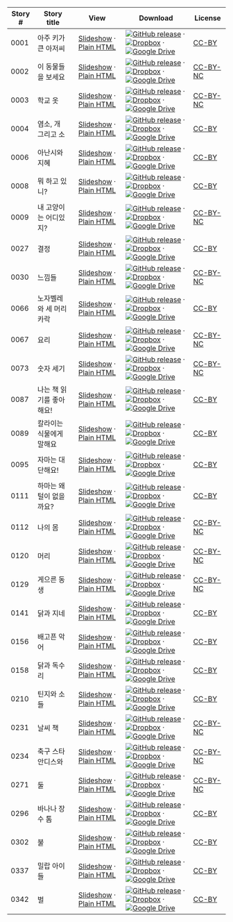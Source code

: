 Story # | Story title | View | Download | License
-------- | -----------  |:-------:| ---------------- | -------
0001 | 아주 키가 큰 아저씨 | <a href="https://global-asp.github.io/stories/ko/0001_아주-키가-큰-아저씨_slides.html" target="_blank">Slideshow</a> · [Plain HTML](https://global-asp.github.io/stories/ko/0001_아주-키가-큰-아저씨.html) | [![GitHub release](https://cloud.githubusercontent.com/assets/9295750/9483128/0e089e5e-4b51-11e5-98ca-6da5cef156a7.png "GitHub release")]() · [![Dropbox](https://cloud.githubusercontent.com/assets/9295750/10150606/3f5ae2dc-65f5-11e5-8f63-841c51cc1cde.png "Dropbox")]() · [![Google Drive](https://cloud.githubusercontent.com/assets/9295750/9473522/1d6fdde4-4b10-11e5-98f5-aa6c6b04a08e.png "Google Drive")](https://drive.google.com/open?id=0B59ZADK9EsbsTnhaMXR3elNkc2c) | [CC-BY](https://creativecommons.org/licenses/by/3.0/)
0002 | 이 동물들을 보세요 | <a href="https://global-asp.github.io/stories/ko/0002_이-동물들을-보세요_slides.html" target="_blank">Slideshow</a> · [Plain HTML](https://global-asp.github.io/stories/ko/0002_이-동물들을-보세요.html) | [![GitHub release](https://cloud.githubusercontent.com/assets/9295750/9483128/0e089e5e-4b51-11e5-98ca-6da5cef156a7.png "GitHub release")]() · [![Dropbox](https://cloud.githubusercontent.com/assets/9295750/10150606/3f5ae2dc-65f5-11e5-8f63-841c51cc1cde.png "Dropbox")]() · [![Google Drive](https://cloud.githubusercontent.com/assets/9295750/9473522/1d6fdde4-4b10-11e5-98f5-aa6c6b04a08e.png "Google Drive")](https://drive.google.com/open?id=0B59ZADK9EsbsTnhaMXR3elNkc2c) | [CC-BY-NC](http://creativecommons.org/licenses/by-nc/3.0/)
0003 | 학교 옷 | <a href="https://global-asp.github.io/stories/ko/0003_학교-옷_slides.html" target="_blank">Slideshow</a> · [Plain HTML](https://global-asp.github.io/stories/ko/0003_학교-옷.html) | [![GitHub release](https://cloud.githubusercontent.com/assets/9295750/9483128/0e089e5e-4b51-11e5-98ca-6da5cef156a7.png "GitHub release")]() · [![Dropbox](https://cloud.githubusercontent.com/assets/9295750/10150606/3f5ae2dc-65f5-11e5-8f63-841c51cc1cde.png "Dropbox")]() · [![Google Drive](https://cloud.githubusercontent.com/assets/9295750/9473522/1d6fdde4-4b10-11e5-98f5-aa6c6b04a08e.png "Google Drive")](https://drive.google.com/open?id=0B59ZADK9EsbsTnhaMXR3elNkc2c) | [CC-BY-NC](http://creativecommons.org/licenses/by-nc/3.0/)
0004 | 염소, 개 그리고 소 | <a href="https://global-asp.github.io/stories/ko/0004_염소-개-그리고-소_slides.html" target="_blank">Slideshow</a> · [Plain HTML](https://global-asp.github.io/stories/ko/0004_염소-개-그리고-소.html) | [![GitHub release](https://cloud.githubusercontent.com/assets/9295750/9483128/0e089e5e-4b51-11e5-98ca-6da5cef156a7.png "GitHub release")]() · [![Dropbox](https://cloud.githubusercontent.com/assets/9295750/10150606/3f5ae2dc-65f5-11e5-8f63-841c51cc1cde.png "Dropbox")]() · [![Google Drive](https://cloud.githubusercontent.com/assets/9295750/9473522/1d6fdde4-4b10-11e5-98f5-aa6c6b04a08e.png "Google Drive")](https://drive.google.com/open?id=0B59ZADK9EsbsTnhaMXR3elNkc2c) | [CC-BY](https://creativecommons.org/licenses/by/3.0/)
0006 | 아난시와 지혜 | <a href="https://global-asp.github.io/stories/ko/0006_아난시와-지혜_slides.html" target="_blank">Slideshow</a> · [Plain HTML](https://global-asp.github.io/stories/ko/0006_아난시와-지혜.html) | [![GitHub release](https://cloud.githubusercontent.com/assets/9295750/9483128/0e089e5e-4b51-11e5-98ca-6da5cef156a7.png "GitHub release")]() · [![Dropbox](https://cloud.githubusercontent.com/assets/9295750/10150606/3f5ae2dc-65f5-11e5-8f63-841c51cc1cde.png "Dropbox")]() · [![Google Drive](https://cloud.githubusercontent.com/assets/9295750/9473522/1d6fdde4-4b10-11e5-98f5-aa6c6b04a08e.png "Google Drive")](https://drive.google.com/open?id=0B59ZADK9EsbsTnhaMXR3elNkc2c) | [CC-BY](https://creativecommons.org/licenses/by/3.0/)
0008 | 뭐 하고 있니? | <a href="https://global-asp.github.io/stories/ko/0008_뭐-하고-있니_slides.html" target="_blank">Slideshow</a> · [Plain HTML](https://global-asp.github.io/stories/ko/0008_뭐-하고-있니.html) | [![GitHub release](https://cloud.githubusercontent.com/assets/9295750/9483128/0e089e5e-4b51-11e5-98ca-6da5cef156a7.png "GitHub release")]() · [![Dropbox](https://cloud.githubusercontent.com/assets/9295750/10150606/3f5ae2dc-65f5-11e5-8f63-841c51cc1cde.png "Dropbox")]() · [![Google Drive](https://cloud.githubusercontent.com/assets/9295750/9473522/1d6fdde4-4b10-11e5-98f5-aa6c6b04a08e.png "Google Drive")](https://drive.google.com/open?id=0B59ZADK9EsbsTnhaMXR3elNkc2c) | [CC-BY](https://creativecommons.org/licenses/by/3.0/)
0009 | 내 고양이는 어디있지? | <a href="https://global-asp.github.io/stories/ko/0009_내-고양이는-어디있지_slides.html" target="_blank">Slideshow</a> · [Plain HTML](https://global-asp.github.io/stories/ko/0009_내-고양이는-어디있지.html) | [![GitHub release](https://cloud.githubusercontent.com/assets/9295750/9483128/0e089e5e-4b51-11e5-98ca-6da5cef156a7.png "GitHub release")]() · [![Dropbox](https://cloud.githubusercontent.com/assets/9295750/10150606/3f5ae2dc-65f5-11e5-8f63-841c51cc1cde.png "Dropbox")]() · [![Google Drive](https://cloud.githubusercontent.com/assets/9295750/9473522/1d6fdde4-4b10-11e5-98f5-aa6c6b04a08e.png "Google Drive")](https://drive.google.com/open?id=0B59ZADK9EsbsTnhaMXR3elNkc2c) | [CC-BY-NC](http://creativecommons.org/licenses/by-nc/3.0/)
0027 | 결정 | <a href="https://global-asp.github.io/stories/ko/0027_결정_slides.html" target="_blank">Slideshow</a> · [Plain HTML](https://global-asp.github.io/stories/ko/0027_결정.html) | [![GitHub release](https://cloud.githubusercontent.com/assets/9295750/9483128/0e089e5e-4b51-11e5-98ca-6da5cef156a7.png "GitHub release")]() · [![Dropbox](https://cloud.githubusercontent.com/assets/9295750/10150606/3f5ae2dc-65f5-11e5-8f63-841c51cc1cde.png "Dropbox")]() · [![Google Drive](https://cloud.githubusercontent.com/assets/9295750/9473522/1d6fdde4-4b10-11e5-98f5-aa6c6b04a08e.png "Google Drive")](https://drive.google.com/open?id=0B59ZADK9EsbsTnhaMXR3elNkc2c) | [CC-BY](https://creativecommons.org/licenses/by/3.0/)
0030 | 느낌들 | <a href="https://global-asp.github.io/stories/ko/0030_느낌들_slides.html" target="_blank">Slideshow</a> · [Plain HTML](https://global-asp.github.io/stories/ko/0030_느낌들.html) | [![GitHub release](https://cloud.githubusercontent.com/assets/9295750/9483128/0e089e5e-4b51-11e5-98ca-6da5cef156a7.png "GitHub release")]() · [![Dropbox](https://cloud.githubusercontent.com/assets/9295750/10150606/3f5ae2dc-65f5-11e5-8f63-841c51cc1cde.png "Dropbox")]() · [![Google Drive](https://cloud.githubusercontent.com/assets/9295750/9473522/1d6fdde4-4b10-11e5-98f5-aa6c6b04a08e.png "Google Drive")](https://drive.google.com/open?id=0B59ZADK9EsbsTnhaMXR3elNkc2c) | [CC-BY-NC](http://creativecommons.org/licenses/by-nc/3.0/)
0066 | 노자벨레와 세 머리카락 | <a href="https://global-asp.github.io/stories/ko/0066_노자벨레와-세-머리카락_slides.html" target="_blank">Slideshow</a> · [Plain HTML](https://global-asp.github.io/stories/ko/0066_노자벨레와-세-머리카락.html) | [![GitHub release](https://cloud.githubusercontent.com/assets/9295750/9483128/0e089e5e-4b51-11e5-98ca-6da5cef156a7.png "GitHub release")]() · [![Dropbox](https://cloud.githubusercontent.com/assets/9295750/10150606/3f5ae2dc-65f5-11e5-8f63-841c51cc1cde.png "Dropbox")]() · [![Google Drive](https://cloud.githubusercontent.com/assets/9295750/9473522/1d6fdde4-4b10-11e5-98f5-aa6c6b04a08e.png "Google Drive")](https://drive.google.com/open?id=0B59ZADK9EsbsTnhaMXR3elNkc2c) | [CC-BY](https://creativecommons.org/licenses/by/3.0/)
0067 | 요리 | <a href="https://global-asp.github.io/stories/ko/0067_요리_slides.html" target="_blank">Slideshow</a> · [Plain HTML](https://global-asp.github.io/stories/ko/0067_요리.html) | [![GitHub release](https://cloud.githubusercontent.com/assets/9295750/9483128/0e089e5e-4b51-11e5-98ca-6da5cef156a7.png "GitHub release")]() · [![Dropbox](https://cloud.githubusercontent.com/assets/9295750/10150606/3f5ae2dc-65f5-11e5-8f63-841c51cc1cde.png "Dropbox")]() · [![Google Drive](https://cloud.githubusercontent.com/assets/9295750/9473522/1d6fdde4-4b10-11e5-98f5-aa6c6b04a08e.png "Google Drive")](https://drive.google.com/open?id=0B59ZADK9EsbsTnhaMXR3elNkc2c) | [CC-BY-NC](http://creativecommons.org/licenses/by-nc/3.0/)
0073 | 숫자 세기 | <a href="https://global-asp.github.io/stories/ko/0073_숫자-세기_slides.html" target="_blank">Slideshow</a> · [Plain HTML](https://global-asp.github.io/stories/ko/0073_숫자-세기.html) | [![GitHub release](https://cloud.githubusercontent.com/assets/9295750/9483128/0e089e5e-4b51-11e5-98ca-6da5cef156a7.png "GitHub release")]() · [![Dropbox](https://cloud.githubusercontent.com/assets/9295750/10150606/3f5ae2dc-65f5-11e5-8f63-841c51cc1cde.png "Dropbox")]() · [![Google Drive](https://cloud.githubusercontent.com/assets/9295750/9473522/1d6fdde4-4b10-11e5-98f5-aa6c6b04a08e.png "Google Drive")](https://drive.google.com/open?id=0B59ZADK9EsbsTnhaMXR3elNkc2c) | [CC-BY-NC](http://creativecommons.org/licenses/by-nc/3.0/)
0087 | 나는 책 읽기를 좋아해요! | <a href="https://global-asp.github.io/stories/ko/0087_나는-책-읽기를-좋아해요_slides.html" target="_blank">Slideshow</a> · [Plain HTML](https://global-asp.github.io/stories/ko/0087_나는-책-읽기를-좋아해요.html) | [![GitHub release](https://cloud.githubusercontent.com/assets/9295750/9483128/0e089e5e-4b51-11e5-98ca-6da5cef156a7.png "GitHub release")]() · [![Dropbox](https://cloud.githubusercontent.com/assets/9295750/10150606/3f5ae2dc-65f5-11e5-8f63-841c51cc1cde.png "Dropbox")]() · [![Google Drive](https://cloud.githubusercontent.com/assets/9295750/9473522/1d6fdde4-4b10-11e5-98f5-aa6c6b04a08e.png "Google Drive")](https://drive.google.com/open?id=0B59ZADK9EsbsTnhaMXR3elNkc2c) | [CC-BY](https://creativecommons.org/licenses/by/3.0/)
0089 | 칼라이는 식물에게 말해요 | <a href="https://global-asp.github.io/stories/ko/0089_칼라이는-식물에게-말해요_slides.html" target="_blank">Slideshow</a> · [Plain HTML](https://global-asp.github.io/stories/ko/0089_칼라이는-식물에게-말해요.html) | [![GitHub release](https://cloud.githubusercontent.com/assets/9295750/9483128/0e089e5e-4b51-11e5-98ca-6da5cef156a7.png "GitHub release")]() · [![Dropbox](https://cloud.githubusercontent.com/assets/9295750/10150606/3f5ae2dc-65f5-11e5-8f63-841c51cc1cde.png "Dropbox")]() · [![Google Drive](https://cloud.githubusercontent.com/assets/9295750/9473522/1d6fdde4-4b10-11e5-98f5-aa6c6b04a08e.png "Google Drive")](https://drive.google.com/open?id=0B59ZADK9EsbsTnhaMXR3elNkc2c) | [CC-BY](https://creativecommons.org/licenses/by/3.0/)
0095 | 자마는 대단해요! | <a href="https://global-asp.github.io/stories/ko/0095_자마는-대단해요_slides.html" target="_blank">Slideshow</a> · [Plain HTML](https://global-asp.github.io/stories/ko/0095_자마는-대단해요.html) | [![GitHub release](https://cloud.githubusercontent.com/assets/9295750/9483128/0e089e5e-4b51-11e5-98ca-6da5cef156a7.png "GitHub release")]() · [![Dropbox](https://cloud.githubusercontent.com/assets/9295750/10150606/3f5ae2dc-65f5-11e5-8f63-841c51cc1cde.png "Dropbox")]() · [![Google Drive](https://cloud.githubusercontent.com/assets/9295750/9473522/1d6fdde4-4b10-11e5-98f5-aa6c6b04a08e.png "Google Drive")](https://drive.google.com/open?id=0B59ZADK9EsbsTnhaMXR3elNkc2c) | [CC-BY](https://creativecommons.org/licenses/by/3.0/)
0111 | 하마는 왜 털이 없을까요? | <a href="https://global-asp.github.io/stories/ko/0111_하마는-왜-털이-없을까요_slides.html" target="_blank">Slideshow</a> · [Plain HTML](https://global-asp.github.io/stories/ko/0111_하마는-왜-털이-없을까요.html) | [![GitHub release](https://cloud.githubusercontent.com/assets/9295750/9483128/0e089e5e-4b51-11e5-98ca-6da5cef156a7.png "GitHub release")]() · [![Dropbox](https://cloud.githubusercontent.com/assets/9295750/10150606/3f5ae2dc-65f5-11e5-8f63-841c51cc1cde.png "Dropbox")]() · [![Google Drive](https://cloud.githubusercontent.com/assets/9295750/9473522/1d6fdde4-4b10-11e5-98f5-aa6c6b04a08e.png "Google Drive")](https://drive.google.com/open?id=0B59ZADK9EsbsTnhaMXR3elNkc2c) | [CC-BY](https://creativecommons.org/licenses/by/3.0/)
0112 | 나의 몸  | <a href="https://global-asp.github.io/stories/ko/0112_나의-몸-_slides.html" target="_blank">Slideshow</a> · [Plain HTML](https://global-asp.github.io/stories/ko/0112_나의-몸-.html) | [![GitHub release](https://cloud.githubusercontent.com/assets/9295750/9483128/0e089e5e-4b51-11e5-98ca-6da5cef156a7.png "GitHub release")]() · [![Dropbox](https://cloud.githubusercontent.com/assets/9295750/10150606/3f5ae2dc-65f5-11e5-8f63-841c51cc1cde.png "Dropbox")]() · [![Google Drive](https://cloud.githubusercontent.com/assets/9295750/9473522/1d6fdde4-4b10-11e5-98f5-aa6c6b04a08e.png "Google Drive")](https://drive.google.com/open?id=0B59ZADK9EsbsTnhaMXR3elNkc2c) | [CC-BY-NC](http://creativecommons.org/licenses/by-nc/3.0/)
0120 | 머리 | <a href="https://global-asp.github.io/stories/ko/0120_머리_slides.html" target="_blank">Slideshow</a> · [Plain HTML](https://global-asp.github.io/stories/ko/0120_머리.html) | [![GitHub release](https://cloud.githubusercontent.com/assets/9295750/9483128/0e089e5e-4b51-11e5-98ca-6da5cef156a7.png "GitHub release")]() · [![Dropbox](https://cloud.githubusercontent.com/assets/9295750/10150606/3f5ae2dc-65f5-11e5-8f63-841c51cc1cde.png "Dropbox")]() · [![Google Drive](https://cloud.githubusercontent.com/assets/9295750/9473522/1d6fdde4-4b10-11e5-98f5-aa6c6b04a08e.png "Google Drive")](https://drive.google.com/open?id=0B59ZADK9EsbsTnhaMXR3elNkc2c) | [CC-BY-NC](http://creativecommons.org/licenses/by-nc/3.0/)
0129 | 게으른 동생 | <a href="https://global-asp.github.io/stories/ko/0129_게으른-동생_slides.html" target="_blank">Slideshow</a> · [Plain HTML](https://global-asp.github.io/stories/ko/0129_게으른-동생.html) | [![GitHub release](https://cloud.githubusercontent.com/assets/9295750/9483128/0e089e5e-4b51-11e5-98ca-6da5cef156a7.png "GitHub release")]() · [![Dropbox](https://cloud.githubusercontent.com/assets/9295750/10150606/3f5ae2dc-65f5-11e5-8f63-841c51cc1cde.png "Dropbox")]() · [![Google Drive](https://cloud.githubusercontent.com/assets/9295750/9473522/1d6fdde4-4b10-11e5-98f5-aa6c6b04a08e.png "Google Drive")](https://drive.google.com/open?id=0B59ZADK9EsbsTnhaMXR3elNkc2c) | [CC-BY-NC](http://creativecommons.org/licenses/by-nc/3.0/)
0141 | 닭과 지네 | <a href="https://global-asp.github.io/stories/ko/0141_닭과-지네_slides.html" target="_blank">Slideshow</a> · [Plain HTML](https://global-asp.github.io/stories/ko/0141_닭과-지네.html) | [![GitHub release](https://cloud.githubusercontent.com/assets/9295750/9483128/0e089e5e-4b51-11e5-98ca-6da5cef156a7.png "GitHub release")]() · [![Dropbox](https://cloud.githubusercontent.com/assets/9295750/10150606/3f5ae2dc-65f5-11e5-8f63-841c51cc1cde.png "Dropbox")]() · [![Google Drive](https://cloud.githubusercontent.com/assets/9295750/9473522/1d6fdde4-4b10-11e5-98f5-aa6c6b04a08e.png "Google Drive")](https://drive.google.com/open?id=0B59ZADK9EsbsTnhaMXR3elNkc2c) | [CC-BY](https://creativecommons.org/licenses/by/3.0/)
0156 | 배고픈 악어 | <a href="https://global-asp.github.io/stories/ko/0156_배고픈-악어_slides.html" target="_blank">Slideshow</a> · [Plain HTML](https://global-asp.github.io/stories/ko/0156_배고픈-악어.html) | [![GitHub release](https://cloud.githubusercontent.com/assets/9295750/9483128/0e089e5e-4b51-11e5-98ca-6da5cef156a7.png "GitHub release")]() · [![Dropbox](https://cloud.githubusercontent.com/assets/9295750/10150606/3f5ae2dc-65f5-11e5-8f63-841c51cc1cde.png "Dropbox")]() · [![Google Drive](https://cloud.githubusercontent.com/assets/9295750/9473522/1d6fdde4-4b10-11e5-98f5-aa6c6b04a08e.png "Google Drive")](https://drive.google.com/open?id=0B59ZADK9EsbsTnhaMXR3elNkc2c) | [CC-BY](https://creativecommons.org/licenses/by/3.0/)
0158 | 닭과 독수리 | <a href="https://global-asp.github.io/stories/ko/0158_닭과-독수리_slides.html" target="_blank">Slideshow</a> · [Plain HTML](https://global-asp.github.io/stories/ko/0158_닭과-독수리.html) | [![GitHub release](https://cloud.githubusercontent.com/assets/9295750/9483128/0e089e5e-4b51-11e5-98ca-6da5cef156a7.png "GitHub release")]() · [![Dropbox](https://cloud.githubusercontent.com/assets/9295750/10150606/3f5ae2dc-65f5-11e5-8f63-841c51cc1cde.png "Dropbox")]() · [![Google Drive](https://cloud.githubusercontent.com/assets/9295750/9473522/1d6fdde4-4b10-11e5-98f5-aa6c6b04a08e.png "Google Drive")](https://drive.google.com/open?id=0B59ZADK9EsbsTnhaMXR3elNkc2c) | [CC-BY](https://creativecommons.org/licenses/by/3.0/)
0210 | 틴지와 소들 | <a href="https://global-asp.github.io/stories/ko/0210_틴지와-소들_slides.html" target="_blank">Slideshow</a> · [Plain HTML](https://global-asp.github.io/stories/ko/0210_틴지와-소들.html) | [![GitHub release](https://cloud.githubusercontent.com/assets/9295750/9483128/0e089e5e-4b51-11e5-98ca-6da5cef156a7.png "GitHub release")]() · [![Dropbox](https://cloud.githubusercontent.com/assets/9295750/10150606/3f5ae2dc-65f5-11e5-8f63-841c51cc1cde.png "Dropbox")]() · [![Google Drive](https://cloud.githubusercontent.com/assets/9295750/9473522/1d6fdde4-4b10-11e5-98f5-aa6c6b04a08e.png "Google Drive")](https://drive.google.com/open?id=0B59ZADK9EsbsTnhaMXR3elNkc2c) | [CC-BY](https://creativecommons.org/licenses/by/3.0/)
0231 | 날씨 책 | <a href="https://global-asp.github.io/stories/ko/0231_날씨-책_slides.html" target="_blank">Slideshow</a> · [Plain HTML](https://global-asp.github.io/stories/ko/0231_날씨-책.html) | [![GitHub release](https://cloud.githubusercontent.com/assets/9295750/9483128/0e089e5e-4b51-11e5-98ca-6da5cef156a7.png "GitHub release")]() · [![Dropbox](https://cloud.githubusercontent.com/assets/9295750/10150606/3f5ae2dc-65f5-11e5-8f63-841c51cc1cde.png "Dropbox")]() · [![Google Drive](https://cloud.githubusercontent.com/assets/9295750/9473522/1d6fdde4-4b10-11e5-98f5-aa6c6b04a08e.png "Google Drive")](https://drive.google.com/open?id=0B59ZADK9EsbsTnhaMXR3elNkc2c) | [CC-BY-NC](http://creativecommons.org/licenses/by-nc/3.0/)
0234 | 축구 스타 안디스와  | <a href="https://global-asp.github.io/stories/ko/0234_축구-스타-안디스와-_slides.html" target="_blank">Slideshow</a> · [Plain HTML](https://global-asp.github.io/stories/ko/0234_축구-스타-안디스와-.html) | [![GitHub release](https://cloud.githubusercontent.com/assets/9295750/9483128/0e089e5e-4b51-11e5-98ca-6da5cef156a7.png "GitHub release")]() · [![Dropbox](https://cloud.githubusercontent.com/assets/9295750/10150606/3f5ae2dc-65f5-11e5-8f63-841c51cc1cde.png "Dropbox")]() · [![Google Drive](https://cloud.githubusercontent.com/assets/9295750/9473522/1d6fdde4-4b10-11e5-98f5-aa6c6b04a08e.png "Google Drive")](https://drive.google.com/open?id=0B59ZADK9EsbsTnhaMXR3elNkc2c) | [CC-BY-NC](http://creativecommons.org/licenses/by-nc/3.0/)
0271 | 둘 | <a href="https://global-asp.github.io/stories/ko/0271_둘_slides.html" target="_blank">Slideshow</a> · [Plain HTML](https://global-asp.github.io/stories/ko/0271_둘.html) | [![GitHub release](https://cloud.githubusercontent.com/assets/9295750/9483128/0e089e5e-4b51-11e5-98ca-6da5cef156a7.png "GitHub release")]() · [![Dropbox](https://cloud.githubusercontent.com/assets/9295750/10150606/3f5ae2dc-65f5-11e5-8f63-841c51cc1cde.png "Dropbox")]() · [![Google Drive](https://cloud.githubusercontent.com/assets/9295750/9473522/1d6fdde4-4b10-11e5-98f5-aa6c6b04a08e.png "Google Drive")](https://drive.google.com/open?id=0B59ZADK9EsbsTnhaMXR3elNkc2c) | [CC-BY-NC](http://creativecommons.org/licenses/by-nc/3.0/)
0296 | 바나나 장수 톰 | <a href="https://global-asp.github.io/stories/ko/0296_바나나-장수-톰_slides.html" target="_blank">Slideshow</a> · [Plain HTML](https://global-asp.github.io/stories/ko/0296_바나나-장수-톰.html) | [![GitHub release](https://cloud.githubusercontent.com/assets/9295750/9483128/0e089e5e-4b51-11e5-98ca-6da5cef156a7.png "GitHub release")]() · [![Dropbox](https://cloud.githubusercontent.com/assets/9295750/10150606/3f5ae2dc-65f5-11e5-8f63-841c51cc1cde.png "Dropbox")]() · [![Google Drive](https://cloud.githubusercontent.com/assets/9295750/9473522/1d6fdde4-4b10-11e5-98f5-aa6c6b04a08e.png "Google Drive")](https://drive.google.com/open?id=0B59ZADK9EsbsTnhaMXR3elNkc2c) | [CC-BY](https://creativecommons.org/licenses/by/3.0/)
0302 | 불 | <a href="https://global-asp.github.io/stories/ko/0302_불_slides.html" target="_blank">Slideshow</a> · [Plain HTML](https://global-asp.github.io/stories/ko/0302_불.html) | [![GitHub release](https://cloud.githubusercontent.com/assets/9295750/9483128/0e089e5e-4b51-11e5-98ca-6da5cef156a7.png "GitHub release")]() · [![Dropbox](https://cloud.githubusercontent.com/assets/9295750/10150606/3f5ae2dc-65f5-11e5-8f63-841c51cc1cde.png "Dropbox")]() · [![Google Drive](https://cloud.githubusercontent.com/assets/9295750/9473522/1d6fdde4-4b10-11e5-98f5-aa6c6b04a08e.png "Google Drive")](https://drive.google.com/open?id=0B59ZADK9EsbsTnhaMXR3elNkc2c) | [CC-BY](https://creativecommons.org/licenses/by/3.0/)
0337 | 밀랍 아이들 | <a href="https://global-asp.github.io/stories/ko/0337_밀랍-아이들_slides.html" target="_blank">Slideshow</a> · [Plain HTML](https://global-asp.github.io/stories/ko/0337_밀랍-아이들.html) | [![GitHub release](https://cloud.githubusercontent.com/assets/9295750/9483128/0e089e5e-4b51-11e5-98ca-6da5cef156a7.png "GitHub release")]() · [![Dropbox](https://cloud.githubusercontent.com/assets/9295750/10150606/3f5ae2dc-65f5-11e5-8f63-841c51cc1cde.png "Dropbox")]() · [![Google Drive](https://cloud.githubusercontent.com/assets/9295750/9473522/1d6fdde4-4b10-11e5-98f5-aa6c6b04a08e.png "Google Drive")](https://drive.google.com/open?id=0B59ZADK9EsbsTnhaMXR3elNkc2c) | [CC-BY](https://creativecommons.org/licenses/by/3.0/)
0342 | 벌 | <a href="https://global-asp.github.io/stories/ko/0342_벌_slides.html" target="_blank">Slideshow</a> · [Plain HTML](https://global-asp.github.io/stories/ko/0342_벌.html) | [![GitHub release](https://cloud.githubusercontent.com/assets/9295750/9483128/0e089e5e-4b51-11e5-98ca-6da5cef156a7.png "GitHub release")]() · [![Dropbox](https://cloud.githubusercontent.com/assets/9295750/10150606/3f5ae2dc-65f5-11e5-8f63-841c51cc1cde.png "Dropbox")]() · [![Google Drive](https://cloud.githubusercontent.com/assets/9295750/9473522/1d6fdde4-4b10-11e5-98f5-aa6c6b04a08e.png "Google Drive")](https://drive.google.com/open?id=0B59ZADK9EsbsTnhaMXR3elNkc2c) | [CC-BY](https://creativecommons.org/licenses/by/3.0/)
